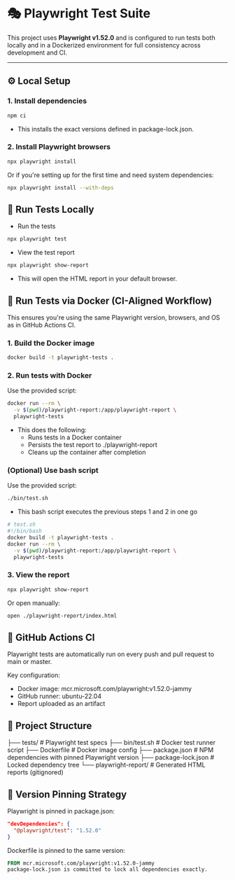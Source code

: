 # 🎭 Playwright Test Suite

This project uses **Playwright v1.52.0** and is configured to run tests both locally and in a Dockerized environment for full consistency across development and CI.

---

## ⚙️ Local Setup

### 1. Install dependencies
```bash
npm ci
```
- This installs the exact versions defined in package-lock.json.

### 2. Install Playwright browsers
```bash
npx playwright install
```
Or if you're setting up for the first time and need system dependencies:

```bash
npx playwright install --with-deps
```
## 🚀 Run Tests Locally

- Run the tests
```bash
npx playwright test
```
- View the test report
```bash
npx playwright show-report
```
- This will open the HTML report in your default browser.

## 🐳 Run Tests via Docker (CI-Aligned Workflow)
This ensures you're using the same Playwright version, browsers, and OS as in GitHub Actions CI.

### 1. Build the Docker image
```bash
docker build -t playwright-tests .
```
### 2. Run tests with Docker
Use the provided script:
```bash
docker run --rm \
  -v $(pwd)/playwright-report:/app/playwright-report \
  playwright-tests
```
- This does the following:
  - Runs tests in a Docker container
  - Persists the test report to ./playwright-report
  - Cleans up the container after completion
    
### (Optional) Use bash script 
Use the provided script:
```bash
./bin/test.sh
```
- This bash script executes the previous steps 1 and 2 in one go
```bash
# test.sh
#!/bin/bash
docker build -t playwright-tests .
docker run --rm \
  -v $(pwd)/playwright-report:/app/playwright-report \
  playwright-tests
```
### 3. View the report

```bash
npx playwright show-report
```
Or open manually:
```bash
open ./playwright-report/index.html
```
## 🤖 GitHub Actions CI
Playwright tests are automatically run on every push and pull request to main or master.

Key configuration:
  - Docker image: mcr.microsoft.com/playwright:v1.52.0-jammy
  - GitHub runner: ubuntu-22.04
  - Report uploaded as an artifact

## 📁 Project Structure

├── tests/                  # Playwright test specs
├── bin/test.sh             # Docker test runner script
├── Dockerfile              # Docker image config
├── package.json            # NPM dependencies with pinned Playwright version
├── package-lock.json       # Locked dependency tree
└── playwright-report/      # Generated HTML reports (gitignored)

## 📌 Version Pinning Strategy
Playwright is pinned in package.json:

```json
"devDependencies": {
  "@playwright/test": "1.52.0"
}
```
Dockerfile is pinned to the same version:

```Dockerfile
FROM mcr.microsoft.com/playwright:v1.52.0-jammy
package-lock.json is committed to lock all dependencies exactly.
```

